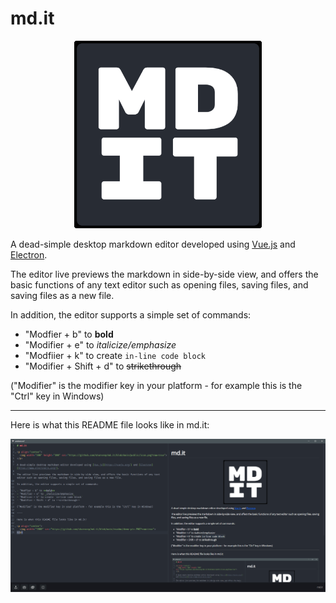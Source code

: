 # md.it

<p align="center">
  <img width="300" height="300" src="https://github.com/sharvenp/md.it/blob/main/public/icon.png?raw=true">
</p>

A dead-simple desktop markdown editor developed using [Vue.js](https://vuejs.org/) and [Electron](https://www.electronjs.org/).

The editor live previews the markdown in side-by-side view, and offers the basic functions of any text editor such as opening files, saving files, and saving files as a new file.

In addition, the editor supports a simple set of commands:

- "Modfier + b" to **bold**
- "Modifier + e" to _italicize/emphasize_
- "Modfiier + k" to create `in-line code block`
- "Modifier + Shift + d" to ~~strikethrough~~ 

("Modifier" is the modifier key in your platform - for example this is the "Ctrl" key in Windows)

----

Here is what this README file looks like in md.it:

<p align="center">
  <img width="1000" src="https://github.com/sharvenp/md.it/blob/main/readme/demo-pic.PNG?raw=true">
</p>
